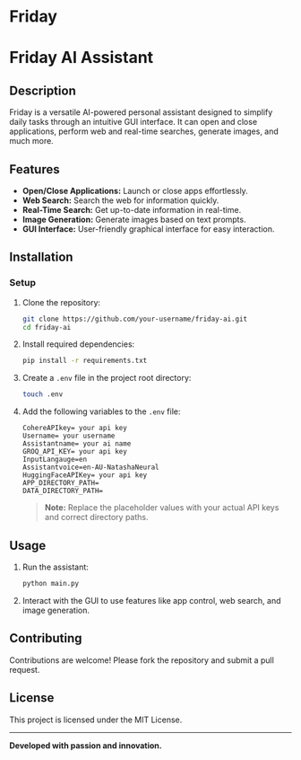 # Friday

# Friday AI Assistant

## Description
Friday is a versatile AI-powered personal assistant designed to simplify daily tasks through an intuitive GUI interface. It can open and close applications, perform web and real-time searches, generate images, and much more.

## Features
- **Open/Close Applications:** Launch or close apps effortlessly.
- **Web Search:** Search the web for information quickly.
- **Real-Time Search:** Get up-to-date information in real-time.
- **Image Generation:** Generate images based on text prompts.
- **GUI Interface:** User-friendly graphical interface for easy interaction.

## Installation
### Setup
1. Clone the repository:
   ```bash
   git clone https://github.com/your-username/friday-ai.git
   cd friday-ai
   ```
2. Install required dependencies:
   ```bash
   pip install -r requirements.txt
   ```
3. Create a `.env` file in the project root directory:
   ```bash
   touch .env
   ```
4. Add the following variables to the `.env` file:
   ```env
   CohereAPIkey= your api key
   Username= your username
   Assistantname= your ai name
   GROQ_API_KEY= your api key
   InputLangauge=en
   Assistantvoice=en-AU-NatashaNeural
   HuggingFaceAPIKey= your api key
   APP_DIRECTORY_PATH=
   DATA_DIRECTORY_PATH=
   ```
   > **Note:** Replace the placeholder values with your actual API keys and correct directory paths.

## Usage
1. Run the assistant:
   ```bash
   python main.py
   ```
2. Interact with the GUI to use features like app control, web search, and image generation.

## Contributing
Contributions are welcome! Please fork the repository and submit a pull request.

## License
This project is licensed under the MIT License.

---

**Developed with passion and innovation.**

